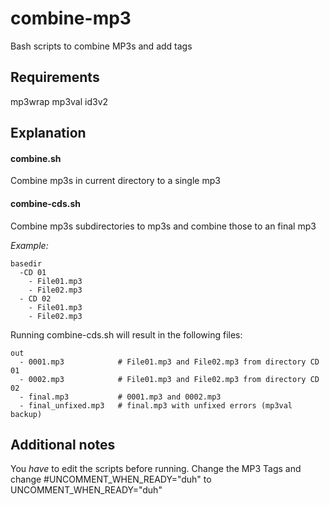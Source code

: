 # combine-mp3
Bash scripts to combine MP3s and add tags

## Requirements
mp3wrap
mp3val
id3v2
  
## Explanation

#### combine.sh
Combine mp3s in current directory to a single mp3

#### combine-cds.sh
Combine mp3s subdirectories to mp3s and combine those to an final mp3

*Example:*
```
basedir
  -CD 01
    - File01.mp3
    - File02.mp3
  - CD 02
    - File01.mp3
    - File02.mp3
```
Running combine-cds.sh will result in the following files:
```
out
  - 0001.mp3            # File01.mp3 and File02.mp3 from directory CD 01
  - 0002.mp3            # File01.mp3 and File02.mp3 from directory CD 02
  - final.mp3           # 0001.mp3 and 0002.mp3
  - final_unfixed.mp3   # final.mp3 with unfixed errors (mp3val backup)
```

## Additional notes

You _have_ to edit the scripts before running. Change the MP3 Tags and change #UNCOMMENT_WHEN_READY="duh" to UNCOMMENT_WHEN_READY="duh"

